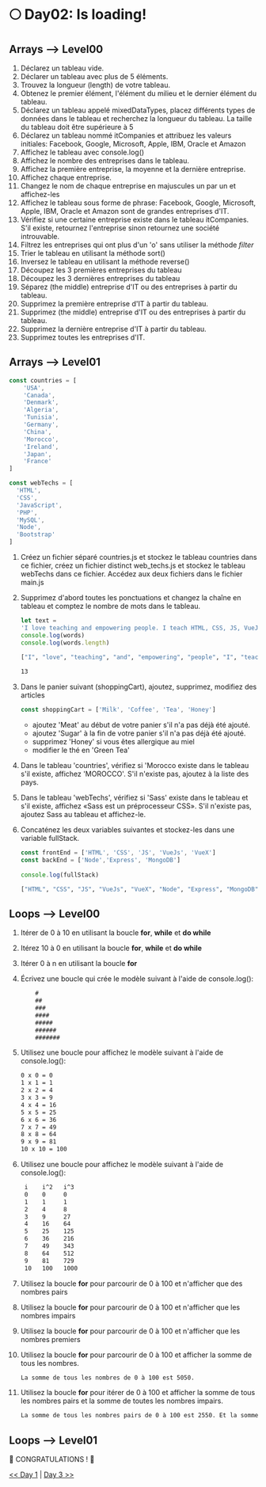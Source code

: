 # 🌕 Day02: Is loading!

## Arrays --> Level00

1. Déclarez un tableau vide.
2. Déclarer un tableau avec plus de 5 éléments.
3. Trouvez la longueur (length) de votre tableau.
4. Obtenez le premier élément, l'élément du milieu et le dernier élément du tableau.
5. Déclarez un tableau appelé mixedDataTypes, placez différents types de données dans le tableau et recherchez la longueur du tableau. La taille du tableau doit être supérieure à 5
6. Déclarez un tableau nommé itCompanies et attribuez les valeurs initiales: Facebook, Google, Microsoft, Apple, IBM, Oracle et Amazon
7. Affichez le tableau avec console.log()
8. Affichez le nombre des entreprises dans le tableau.
9. Affichez la première entreprise, la moyenne et la dernière entreprise.
10. Affichez chaque entreprise.
11. Changez le nom de chaque entreprise en majuscules un par un et affichez-les
12. Affichez le tableau sous forme de phrase: Facebook, Google, Microsoft, Apple, IBM, Oracle et Amazon sont de grandes entreprises d'IT.
13. Vérifiez si une certaine entreprise existe dans le tableau itCompanies. S'il existe, retournez l'entreprise sinon retournez une société introuvable.
14. Filtrez les entreprises qui ont plus d'un 'o' sans utiliser la méthode *filter*
15. Trier le tableau en utilisant la méthode sort()
16. Inversez le tableau en utilisant la méthode reverse()
17. Découpez les 3 premières entreprises du tableau
18. Découpez les 3 dernières entreprises du tableau
19. Séparez (the middle) entreprise d'IT ou des entreprises à partir du tableau.
20. Supprimez la première entreprise d'IT à partir du tableau.
21. Supprimez (the middle) entreprise d'IT ou des entreprises à partir du tableau.
22. Supprimez la dernière entreprise d'IT à partir du tableau.
23. Supprimez toutes les entreprises d'IT.

## Arrays --> Level01

```js
const countries = [
    'USA',
    'Canada',
    'Denmark',
    'Algeria',
    'Tunisia',
    'Germany',
    'China',
    'Morocco',
    'Ireland',
    'Japan',
    'France'
]

const webTechs = [
  'HTML',
  'CSS',
  'JavaScript',
  'PHP',
  'MySQL',
  'Node',
  'Bootstrap'
]
```

1. Créez un fichier séparé countries.js et stockez le tableau countries dans ce fichier, créez un fichier distinct web_techs.js et stockez le tableau webTechs dans ce fichier. Accédez aux deux fichiers dans le fichier main.js

2. Supprimez d'abord toutes les ponctuations et changez la chaîne en tableau et comptez le nombre de mots dans le tableau.

    ```js
    let text =
    'I love teaching and empowering people. I teach HTML, CSS, JS, VueJs, Laravel.'
    console.log(words)
    console.log(words.length)
    ```

    ```sh
    ["I", "love", "teaching", "and", "empowering", "people", "I", "teach", "HTML", "CSS", "JS", "VueJs", "Laravel"]
  
    13
    ```

3. Dans le panier suivant (shoppingCart), ajoutez, supprimez, modifiez des articles

    ```js
    const shoppingCart = ['Milk', 'Coffee', 'Tea', 'Honey']
    ```

    - ajoutez 'Meat' au début de votre panier s'il n'a pas déjà été ajouté.
    - ajoutez 'Sugar' à la fin de votre panier s'il n'a pas déjà été ajouté.
    - supprimez 'Honey' si vous êtes allergique au miel
    - modifier le thé en 'Green Tea'
4. Dans le tableau 'countries', vérifiez si 'Morocco existe dans le tableau s'il existe, affichez 'MOROCCO'. S'il n'existe pas, ajoutez à la liste des pays.
5. Dans le tableau 'webTechs', vérifiez si 'Sass' existe dans le tableau et s'il existe, affichez «Sass est un préprocesseur CSS». S'il n'existe pas, ajoutez Sass au tableau et affichez-le.
6. Concaténez les deux variables suivantes et stockez-les dans une variable fullStack.

    ```js
    const frontEnd = ['HTML', 'CSS', 'JS', 'VueJs', 'VueX']
    const backEnd = ['Node','Express', 'MongoDB']
  
    console.log(fullStack)
    ```

    ```sh
    ["HTML", "CSS", "JS", "VueJs", "VueX", "Node", "Express", "MongoDB"]
    ```
## Loops --> Level00

1. Itérer de 0 à 10 en utilisant la boucle **for**, **while** et **do while**
2. Itérez 10 à 0 en utilisant la boucle **for**, **while** et **do while**
3. Itérer 0 à n en utilisant la boucle **for**
4. Écrivez une boucle qui crée le modèle suivant à l'aide de console.log(): 

   ```js
       #
       ##
       ###
       ####
       #####
       ######
       #######
   ```

5. Utilisez une boucle pour affichez le modèle suivant à l'aide de console.log():

   ```sh
   0 x 0 = 0
   1 x 1 = 1
   2 x 2 = 4
   3 x 3 = 9
   4 x 4 = 16
   5 x 5 = 25
   6 x 6 = 36
   7 x 7 = 49
   8 x 8 = 64
   9 x 9 = 81
   10 x 10 = 100
   ```

6. Utilisez une boucle pour affichez le modèle suivant à l'aide de console.log():

   ```sh
    i    i^2   i^3
    0    0     0
    1    1     1
    2    4     8
    3    9     27
    4    16    64
    5    25    125
    6    36    216
    7    49    343
    8    64    512
    9    81    729
    10   100   1000
   ```

7. Utilisez la boucle **for** pour parcourir de 0 à 100 et n'afficher que des nombres pairs
8. Utilisez la boucle **for** pour parcourir de 0 à 100 et n'afficher que les nombres impairs
9. Utilisez la boucle **for** pour parcourir de 0 à 100 et n'afficher que les nombres premiers
10. Utilisez la boucle **for** pour parcourir de 0 à 100 et afficher la somme de tous les nombres.

    ```sh
    La somme de tous les nombres de 0 à 100 est 5050.
    ```

11. Utilisez la boucle **for** pour itérer de 0 à 100 et afficher la somme de tous les nombres pairs et la somme de toutes les nombres impairs.

    ```sh
    La somme de tous les nombres pairs de 0 à 100 est 2550. Et la somme de tous les nombres impairs est 0 à 100 est 2500.
    ```

## Loops --> Level01



🎉 CONGRATULATIONS ! 🎉

[<< Day 1](./day_01/day_01.md) | [Day 3 >>](./day_03/day_03.md)